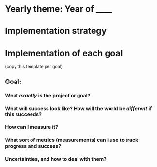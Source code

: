 # Yearly theme: Year of ____

# Implementation strategy


# Implementation of each goal

(copy this template per goal)

## Goal:

### What *exactly* is the project or goal?


### What will success look like? How will the world be *different* if this succeeds?


### How can I measure it?


### What sort of metrics (measurements) can I use to track progress and success?


### Uncertainties, and how to deal with them?

